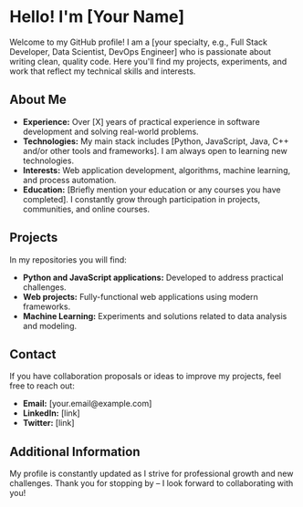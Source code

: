 <body>
  <h1>Hello! I'm [Your Name]</h1>
  <p>
    Welcome to my GitHub profile! I am a [your specialty, e.g., Full Stack Developer, Data Scientist, DevOps Engineer] who is passionate about writing clean, quality code. Here you'll find my projects, experiments, and work that reflect my technical skills and interests.
  </p>
  
  <h2>About Me</h2>
  <ul>
    <li><strong>Experience:</strong> Over [X] years of practical experience in software development and solving real-world problems.</li>
    <li><strong>Technologies:</strong> My main stack includes [Python, JavaScript, Java, C++ and/or other tools and frameworks]. I am always open to learning new technologies.</li>
    <li><strong>Interests:</strong> Web application development, algorithms, machine learning, and process automation.</li>
    <li><strong>Education:</strong> [Briefly mention your education or any courses you have completed]. I constantly grow through participation in projects, communities, and online courses.</li>
  </ul>
  
  <h2>Projects</h2>
  <p>In my repositories you will find:</p>
  <ul>
    <li><strong>Python and JavaScript applications:</strong> Developed to address practical challenges.</li>
    <li><strong>Web projects:</strong> Fully-functional web applications using modern frameworks.</li>
    <li><strong>Machine Learning:</strong> Experiments and solutions related to data analysis and modeling.</li>
  </ul>
  
  <h2>Contact</h2>
  <p>If you have collaboration proposals or ideas to improve my projects, feel free to reach out:</p>
  <ul>
    <li><strong>Email:</strong> [your.email@example.com]</li>
    <li><strong>LinkedIn:</strong> [link]</li>
    <li><strong>Twitter:</strong> [link]</li>
  </ul>
  
  <h2>Additional Information</h2>
  <p>
    My profile is constantly updated as I strive for professional growth and new challenges. Thank you for stopping by – I look forward to collaborating with you!
  </p>
</body>
